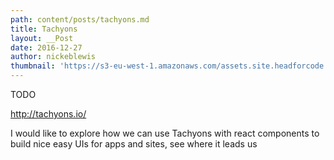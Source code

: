 ```yaml
---
path: content/posts/tachyons.md
title: Tachyons
layout: __Post
date: 2016-12-27
author: nickeblewis
thumbnail: 'https://s3-eu-west-1.amazonaws.com/assets.site.headforcode.com/icons/js.png'
---
```


TODO

http://tachyons.io/

I would like to explore how we can use Tachyons with react components to build nice easy UIs for apps and sites, see where it leads us